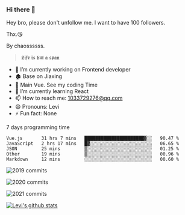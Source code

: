 ### Hi there 👋

Hey bro, please don't unfollow me. I want to have 100 followers.

Thx.😘

By chaossssss.

> 𝕷𝖎𝖋𝖊 𝖎𝖘 𝖇𝖚𝖙 𝖆 𝖘𝖕𝖆𝖓

- 🔭 I’m currently working on Frontend developer
- 🏚  Base on Jiaxing
- 🔨 Main Vue. See my coding Time
- 🌱 I’m currently learning React
- 📫 How to reach me: 1033729276@qq.com
- 😄 Pronouns: Levi
- ⚡ Fun fact: None


7 days programming time



<!--START_SECTION:waka-->
```text
Vue.js       31 hrs 7 mins   ██████████████████████▓░░   90.47 % 
JavaScript   2 hrs 17 mins   █▓░░░░░░░░░░░░░░░░░░░░░░░   06.65 % 
JSON         25 mins         ▒░░░░░░░░░░░░░░░░░░░░░░░░   01.25 % 
Other        19 mins         ▒░░░░░░░░░░░░░░░░░░░░░░░░   00.96 % 
Markdown     12 mins         ░░░░░░░░░░░░░░░░░░░░░░░░░   00.60 % 
```
<!--END_SECTION:waka-->


![2019 commits](https://i.bmp.ovh/imgs/2022/06/09/40ea8ef53dc6a071.png)

![2020 commits](https://i.bmp.ovh/imgs/2022/06/09/3d3f42d583997994.png)

![2021 commits](https://i.bmp.ovh/imgs/2022/06/09/be5c22a2f85ef63e.png)

[![Levi's github stats](https://github-readme-stats.vercel.app/api?username=chaossssss)](https://github.com/anuraghazra/github-readme-stats)
